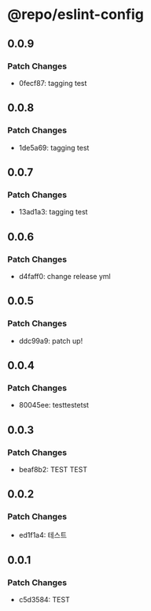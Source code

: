 # @repo/eslint-config

## 0.0.9

### Patch Changes

- 0fecf87: tagging test

## 0.0.8

### Patch Changes

- 1de5a69: tagging test

## 0.0.7

### Patch Changes

- 13ad1a3: tagging test

## 0.0.6

### Patch Changes

- d4faff0: change release yml

## 0.0.5

### Patch Changes

- ddc99a9: patch up!

## 0.0.4

### Patch Changes

- 80045ee: testtestetst

## 0.0.3

### Patch Changes

- beaf8b2: TEST TEST

## 0.0.2

### Patch Changes

- ed1f1a4: 테스트

## 0.0.1

### Patch Changes

- c5d3584: TEST
